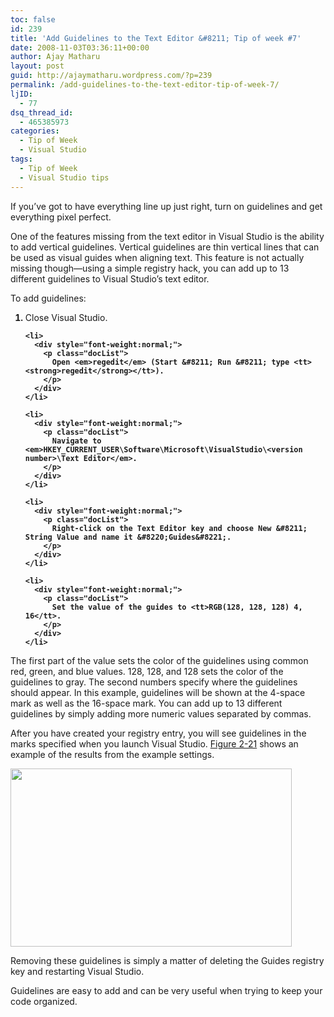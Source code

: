 ```yaml
---
toc: false
id: 239
title: 'Add Guidelines to the Text Editor &#8211; Tip of week #7'
date: 2008-11-03T03:36:11+00:00
author: Ajay Matharu
layout: post
guid: http://ajaymatharu.wordpress.com/?p=239
permalink: /add-guidelines-to-the-text-editor-tip-of-week-7/
ljID:
  - 77
dsq_thread_id:
  - 465385973
categories:
  - Tip of Week
  - Visual Studio
tags:
  - Tip of Week
  - Visual Studio tips
---
```

<p class="docText">
  <span class="docEmphBold">If you&#8217;ve got to have everything line up just right, turn on guidelines and get everything pixel perfect</span>.
</p>

<p class="docText">
  <a name="visualstudiohks-CHP-2-ITERM-2331"></a><a name="visualstudiohks-CHP-2-ITERM-2332"></a>One of the features missing from the text editor in Visual Studio is the ability to add <a name="visualstudiohks-CHP-2-ITERM-2333"></a>vertical guidelines. Vertical guidelines are thin vertical lines that can be used as visual guides when aligning text. This feature is not actually missing though—using a simple <a name="visualstudiohks-CHP-2-ITERM-2334"></a>registry hack, you can add up to 13 different guidelines to Visual Studio&#8217;s text editor.
</p>

<p class="docText">
  To add guidelines:
</p>

<div style="font-weight:bold;">
  <ol class="docList" type="1">
    <li>
      <div style="font-weight:normal;">
        <p class="docList">
          Close Visual Studio.
        </p>
      </div>
    </li>
    
    <li>
      <div style="font-weight:normal;">
        <p class="docList">
          Open <em>regedit</em> (Start &#8211; Run &#8211; type <tt><strong>regedit</strong></tt>).
        </p>
      </div>
    </li>
    
    <li>
      <div style="font-weight:normal;">
        <p class="docList">
          Navigate to <em>HKEY_CURRENT_USER\Software\Microsoft\VisualStudio\<version number>\Text Editor</em>.
        </p>
      </div>
    </li>
    
    <li>
      <div style="font-weight:normal;">
        <p class="docList">
          Right-click on the Text Editor key and choose New &#8211; String Value and name it &#8220;Guides&#8221;.
        </p>
      </div>
    </li>
    
    <li>
      <div style="font-weight:normal;">
        <p class="docList">
          Set the value of the guides to <tt>RGB(128, 128, 128) 4, 16</tt>.
        </p>
      </div>
    </li>
  </ol>
</div>

<p class="docText">
  The first part of the value sets the color of the guidelines using common red, green, and blue values. 128, 128, and 128 sets the color of the guidelines to gray. The second numbers specify where the guidelines should appear. In this example, guidelines will be shown at the 4-space mark as well as the 16-space mark. You can add up to 13 different guidelines by simply adding more numeric values separated by commas.
</p>

<p class="docText">
  After you have created your registry entry, you will see guidelines in the marks specified when you launch Visual Studio. <a class="docLink" href="http://ajaymatharu.wordpress.com/wp-admin/#visualstudiohks-CHP-2-FIG-21">Figure 2-21</a> shows an example of the results from the example settings.
</p>

<p class="docText">
  <a href="http://ajaymatharu.files.wordpress.com/2008/10/guidelines.png"><img class="aligncenter size-full wp-image-240" title="guidelines" src="http://ajaymatharu.files.wordpress.com/2008/10/guidelines.png" alt="" width="450" height="285" /></a>
</p>

<p class="docText">
  Removing these guidelines is simply a matter of deleting the Guides registry key and restarting Visual Studio.
</p>

<p class="docText">
  Guidelines are easy to add and can be very useful when trying to keep your code organized.
</p>
